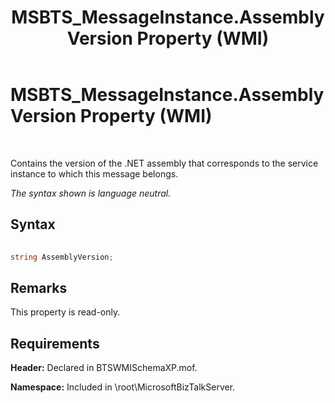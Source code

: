 ﻿---
title: MSBTS_MessageInstance.AssemblyVersion Property (WMI)
TOCTitle: MSBTS_MessageInstance.AssemblyVersion Property (WMI)
ms:assetid: 523fdaf3-e00d-4ae5-93dc-2b124da293d5
ms:mtpsurl: https://msdn.microsoft.com/en-us/library/Aa560157(v=BTS.80)
ms:contentKeyID: 51528035
ms.date: 08/30/2017
mtps_version: v=BTS.80
---

# MSBTS\_MessageInstance.AssemblyVersion Property (WMI)

 

Contains the version of the .NET assembly that corresponds to the service instance to which this message belongs.

*The syntax shown is language neutral.*

## Syntax

```C#
  
string AssemblyVersion;  
```

## Remarks

This property is read-only.

## Requirements

**Header:** Declared in BTSWMISchemaXP.mof.

**Namespace:** Included in \\root\\MicrosoftBizTalkServer.

